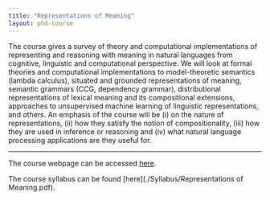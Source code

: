 ```yaml
---
title: "Representations of Meaning"
layout: phd-course
---
```

The course gives a survey of theory and computational implementations of representing and reasoning with meaning in natural languages from cognitive, linguistic and computational perspective. We will look at formal theories and computational implementations to model-theoretic semantics (lambda calculus), situated and grounded representations of meaning, semantic grammars (CCG, dependency grammar), distributional representations of lexical meaning and its compositional extensions, approaches to unsupervised machine learning of linguistic representations, and others. An emphasis of the course will be (i) on the nature of representations, (ii) how they satisfy the notion of compositionality, (iii) how they are used in inference or reasoning and (iv) what natural language processing applications are they useful for.

---
The course webpage can be accessed [here](https://gu-clasp.github.io/research/language-and-perception-group/courses/rom/rom/).

The course syllabus can be found [here](./Syllabus/Representations of Meaning.pdf).
